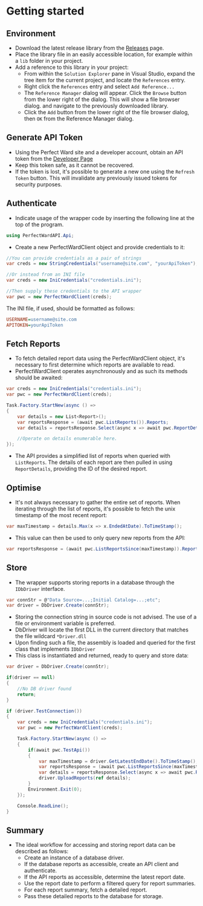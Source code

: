 # Getting started

## Environment

* Download the latest release library from the [Releases](https://github.com/todo/todo/releases) page.
* Place the library file in an easily accessible location, for example within a `lib` folder in your project.
* Add a reference to this library in your project:
  * From within the `Solution Explorer` pane in Visual Studio, expand the tree item for the current project, and locate the `References` entry.
  * Right click the `References` entry and select `Add Reference...`
  * The `Reference Manager` dialog will appear. Click the `Browse` button from the lower right of the dialog. This will show a file browser dialog. and navigate to the previously downloaded library.
  * Click the `Add` button from the lower right of the file browser dialog, then `OK` from the Reference Manager dialog.

## Generate API Token

* Using the Perfect Ward site and a developer account, obtain an API token from the [Developer Page](https://app.perfectward.com/portal/developer)
 * Keep this token safe, as it cannot be recovered.
 * If the token is lost, it's possible to generate a new one using the `Refresh Token` button. This will invalidate any previously issued tokens for security purposes.

## Authenticate

* Indicate usage of the wrapper code by inserting the following line at the top of the program.

```csharp
using PerfectWardAPI.Api;
```

* Create a new PerfectWardClient object and provide credentials to it:

```csharp
//You can provide credentials as a pair of strings
var creds = new StringCredentials("username@site.com", "yourApiToken");

//Or instead from an INI file
var creds = new IniCredentials("credentials.ini");

//Then supply these credentials to the API wrapper
var pwc = new PerfectWardClient(creds);
```

The INI file, if used, should be formatted as follows:

```ini
USERNAME=username@site.com
APITOKEN=yourApiToken
```

## Fetch Reports

* To fetch detailed report data using the PerfectWardClient object, it's necessary to first determine which reports are available to read.
* PerfectWardClient operates asynchronously and as such its methods should be awaited:

```csharp
var creds = new IniCredentials("credentials.ini");
var pwc = new PerfectWardClient(creds);

Task.Factory.StartNew(async () =>
{
    var details = new List<Report>();
    var reportsResponse = (await pwc.ListReports()).Reports;
    var details = reportsResponse.Select(async x => await pwc.ReportDetails(x.Id)).Select(x => x.Result);

    //Operate on details enumerable here.
});
```

* The API provides a simplified list of reports when queried with `ListReports`. The details of each report are then pulled in using `ReportDetails`, providing the ID of the desired report.

## Optimise

* It's not always necessary to gather the entire set of reports. When iterating through the list of reports, it's possible to fetch the unix timestamp of the most recent report:

```csharp
var maxTimestamp = details.Max(x => x.EndedAtDate).ToTimeStamp();
```

* This value can then be used to only query new reports from the API:

```csharp
var reportsResponse = (await pwc.ListReportsSince(maxTimestamp)).Reports;
```

## Store

* The wrapper supports storing reports in a database through the `IDbDriver` interface.

```csharp
var connStr = @"Data Source=...;Initial Catalog=...;etc";
var driver = DbDriver.Create(connStr);
```

* Storing the connection string in source code is not advised. The use of a file or environment variable is preferred.
* DbDriver will locate the first DLL in the current directory that matches the file wildcard `*Driver.dll`
* Upon finding such a file, the assembly is loaded and queried for the first class that implements `IDbDriver`
* This class is instantiated and returned, ready to query and store data:

```csharp
var driver = DbDriver.Create(connStr);

if(driver == null)
{
    //No DB driver found
    return;
}

if (driver.TestConnection())
{
    var creds = new IniCredentials("credentials.ini");
    var pwc = new PerfectWardClient(creds);

    Task.Factory.StartNew(async () =>
    {
        if(await pwc.TestApi())
        {
            var maxTimestamp = driver.GetLatestEndDate().ToTimeStamp();
            var reportsResponse = (await pwc.ListReportsSince(maxTimestamp)).Reports;
            var details = reportsResponse.Select(async x => await pwc.ReportDetails(x.Id)).Select(x => x.Result);
            driver.UploadReports(ref details);
        }
        Environment.Exit(0);
    });

    Console.ReadLine();
}
```

## Summary

* The ideal workflow for accessing and storing report data can be described as follows:
  * Create an instance of a database driver.
  * If the database reports as accessible, create an API client and authenticate.
  * If the API reports as accessible, determine the latest report date.
  * Use the report date to perform a filtered query for report summaries.
  * For each report summary, fetch a detailed report.
  * Pass these detailed reports to the database for storage.